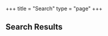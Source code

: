 +++
title = "Search"
type = "page"
+++
<div class="row" id="search-results">
<div class="col-xs-12 col-sm-12 col-md-12 col-lg-12">
<div class="box">
<h2>Search Results</h2>
</div>
</div>
</div>
